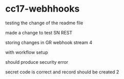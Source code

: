 # cc17-webhhooks

testing the change of the readme file

made a change to test SN REST

storing changes in GR webhook stream 4

with workflow setup

should produce security error

secret code is correct and record should be created 2
